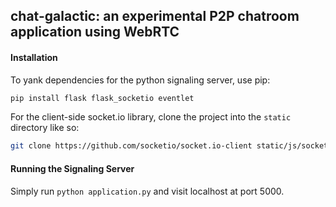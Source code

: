 ## chat-galactic: an experimental P2P chatroom application using WebRTC


#### Installation

To yank dependencies for the python signaling server, use pip:
```bash
pip install flask flask_socketio eventlet
```

For the client-side socket.io library, clone the project into the `static` directory like so:
```bash
git clone https://github.com/socketio/socket.io-client static/js/socket.io
```
#### Running the Signaling Server

Simply run `python application.py` and visit localhost at port 5000.



